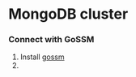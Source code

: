 # MongoDB cluster

### Connect with GoSSM

1. Install [gossm](https://github.com/gjbae1212/gossm)
2.
